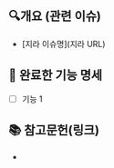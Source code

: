 <!--
### 체크 리스트
> PR 올리기 전/후 아래 내용을 확인하고 지우세요.
//
 * merge할 대상 브랜치 위치를 확인 (master/main :x:)
 * 이전 PR 커밋들이 포함되지 않았는가 확인 (이후에 작성된 커밋만 포함)
 * PR 보낸 후 충돌이 나지 않는지 확인 (충돌 해결 필수)
 * PR 머지 시 이슈 close 필요한 경우 종료 키워드 함께 작성
   * 또는 link issue 사용
 * PR 머지 시 이슈 close 필요하지 않은 경우 이슈 멘션만 하기

### PR 메시지 
 1. 제목: [Feat] 어쩌고저쩌고 화면 구현
        Feat/Fix/Refactor/...
 2. 내용
        이슈(Jira) 링크하기

-->
## 🔍개요 (관련 이슈)
- [지라 이슈명](지라 URL)


## 📝 완료한 기능 명세
- [ ] 기능 1


## 📚 참고문헌(링크)
- 